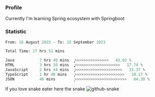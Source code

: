 ### Profile 

Currently I'm learning Spring ecosystem with Springboot

### Statistic
<!--START_SECTION:waka-->

```python
From: 16 August 2023 - To: 15 September 2023

Total Time: 17 hrs 51 mins

Java           7 hrs 40 mins   ͎͎͎͎͎͎͎͎͎͎>>>>>>>>>>>>>>>   43.02 %
HTML           3 hrs 10 mins   ͎͎͎͎͚>>>>>>>>>>>>>>>>>>>>   17.74 %
JavaScript     2 hrs 44 mins   ͎͎͎̞>>>>>>>>>>>>>>>>>>>>>   15.37 %
TypeScript     1 hr 48 mins    ͎͎̦>>>>>>>>>>>>>>>>>>>>>>   10.17 %
JSON           46 mins         ͎͙>>>>>>>>>>>>>>>>>>>>>>>   04.30 %
```

<!--END_SECTION:waka-->

If you love snake eater here the snake 
<picture>
  <source media="(prefers-color-scheme: dark)" srcset="https://github.com/pradana4648/pradana4648/blob/c0566a83ca6ea5f2e46bab00e717c4c82b4b5c4c/github-contribution-grid-snake-dark.svg" />
  <source media="(prefers-color-scheme: light)" srcset="https://github.com/pradana4648/pradana4648/blob/c0566a83ca6ea5f2e46bab00e717c4c82b4b5c4c/github-contribution-grid-snake.svg" />
  <img alt="github-snake" src="https://github.com/pradana4648/pradana4648/blob/c0566a83ca6ea5f2e46bab00e717c4c82b4b5c4c/github-contribution-grid-snake.svg" />
</picture>

